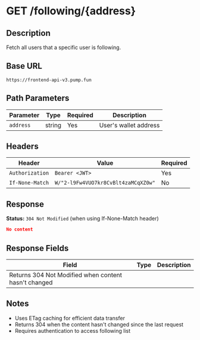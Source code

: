 # GET /following/{address}

## Description
Fetch all users that a specific user is following.

## Base URL
`https://frontend-api-v3.pump.fun`

## Path Parameters
| Parameter | Type | Required | Description |
|-----------|------|----------|-------------|
| `address` | string | Yes | User's wallet address |

## Headers
| Header | Value | Required |
|--------|-------|----------|
| `Authorization` | `Bearer <JWT>` | Yes |
| `If-None-Match` | `W/"2-l9Fw4VUO7kr8CvBlt4zaMCqXZ0w"` | No |

## Response
**Status:** `304 Not Modified` (when using If-None-Match header)

```json
No content
```

## Response Fields
| Field | Type | Description |
|-------|------|-------------|
| Returns 304 Not Modified when content hasn't changed | | |

## Notes
- Uses ETag caching for efficient data transfer
- Returns 304 when the content hasn't changed since the last request
- Requires authentication to access following list
